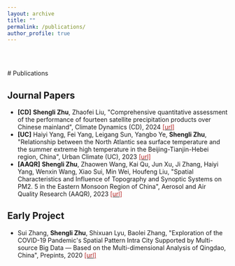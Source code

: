 ```yaml
---
layout: archive
title: ""
permalink: /publications/
author_profile: true
---
```


<div style="margin-top: 60px;"></div>
# Publications

## Journal Papers
- **[CD]** **Shengli Zhu**, Zhaofei Liu,
"Comprehensive quantitative assessment of the performance of fourteen satellite precipitation products over Chinese mainland",
Climate Dynamics (CD), 2024 [<span style="color: #B22222;">[url]</span>](https://doi.org/10.1007/s00382-024-07237-8)
- **[UC]** Haiyi Yang, Fei Yang, Leigang Sun, Yangbo Ye, **Shengli Zhu**, 
"Relationship between the North Atlantic sea surface temperature and the summer extreme high temperature in the Beijing-Tianjin-Hebei region, China", 
Urban Climate (UC), 2023 [<span style="color: #B22222;">[url]</span>](https://doi.org/10.1016/j.uclim.2023.101683)
- **[AAQR]** **Shengli Zhu**, Zhaowen Wang, Kai Qu, Jun Xu, Ji Zhang, Haiyi Yang, Wenxin Wang, Xiao Sui, Min Wei, Houfeng Liu,
"Spatial Characteristics and Influence of Topography and Synoptic Systems on PM2. 5 in the Eastern Monsoon Region of China", 
Aerosol and Air Quality Research (AAQR), 2023 [<span style="color: #B22222;">[url]</span>](https://doi.org/10.4209/aaqr.220393)
   
  
## Early Project
- Sui Zhang, **Shengli Zhu**, Shixuan Lyu, Baolei Zhang,
"Exploration of the COVID-19 Pandemic's Spatial Pattern Intra City Supported by Multi-source Big Data — Based on the Multi-dimensional Analysis of Qingdao, China", Prepints, 2020 [<span style="color: #B22222;">[url]</span>](https://www.researchgate.net/publication/343080083_Exploration_of_the_COVID-19_Pandemic's_Spatial_Pattern_Intra_City_Supported_by_Multi-source_Big_Data_-_Based_on_the_Multi-dimensional_Analysis_of_Qingdao_China)